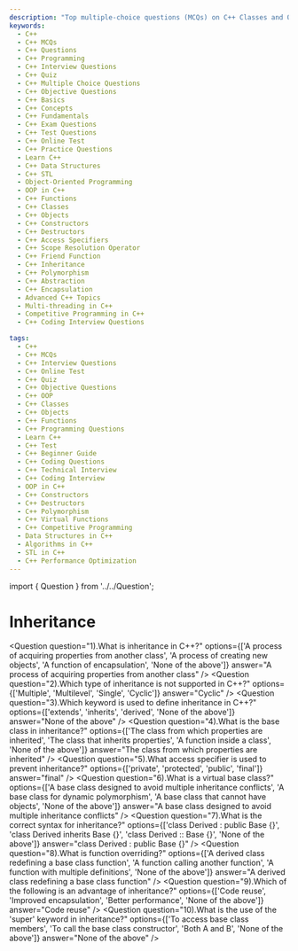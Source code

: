 ```yaml
---
description: "Top multiple-choice questions (MCQs) on C++ Classes and Objects for interview preparation. Covers constructors, access specifiers, friend functions, and object creation."
keywords:
  - C++
  - C++ MCQs
  - C++ Questions
  - C++ Programming
  - C++ Interview Questions
  - C++ Quiz
  - C++ Multiple Choice Questions
  - C++ Objective Questions
  - C++ Basics
  - C++ Concepts
  - C++ Fundamentals
  - C++ Exam Questions
  - C++ Test Questions
  - C++ Online Test
  - C++ Practice Questions
  - Learn C++
  - C++ Data Structures
  - C++ STL
  - Object-Oriented Programming
  - OOP in C++
  - C++ Functions
  - C++ Classes
  - C++ Objects
  - C++ Constructors
  - C++ Destructors
  - C++ Access Specifiers
  - C++ Scope Resolution Operator
  - C++ Friend Function
  - C++ Inheritance
  - C++ Polymorphism
  - C++ Abstraction
  - C++ Encapsulation
  - Advanced C++ Topics
  - Multi-threading in C++
  - Competitive Programming in C++
  - C++ Coding Interview Questions

tags:
  - C++
  - C++ MCQs
  - C++ Interview Questions
  - C++ Online Test
  - C++ Quiz
  - C++ Objective Questions
  - C++ OOP
  - C++ Classes
  - C++ Objects
  - C++ Functions
  - C++ Programming Questions
  - Learn C++
  - C++ Test
  - C++ Beginner Guide
  - C++ Coding Questions
  - C++ Technical Interview
  - C++ Coding Interview
  - OOP in C++
  - C++ Constructors
  - C++ Destructors
  - C++ Polymorphism
  - C++ Virtual Functions
  - C++ Competitive Programming
  - Data Structures in C++
  - Algorithms in C++
  - STL in C++
  - C++ Performance Optimization
---
```


import { Question } from '../../Question';

# Inheritance

<Question
  question="1).What is inheritance in C++?"
  options={['A process of acquiring properties from another class', 'A process of creating new objects', 'A function of encapsulation', 'None of the above']}
  answer="A process of acquiring properties from another class"
/>
<Question
  question="2).Which type of inheritance is not supported in C++?"
  options={['Multiple', 'Multilevel', 'Single', 'Cyclic']}
  answer="Cyclic"
/>
<Question
  question="3).Which keyword is used to define inheritance in C++?"
  options={['extends', 'inherits', 'derived', 'None of the above']}
  answer="None of the above"
/>
<Question
  question="4).What is the base class in inheritance?"
  options={['The class from which properties are inherited', 'The class that inherits properties', 'A function inside a class', 'None of the above']}
  answer="The class from which properties are inherited"
/>
<Question
  question="5).What access specifier is used to prevent inheritance?"
  options={['private', 'protected', 'public', 'final']}
  answer="final"
/>
<Question
  question="6).What is a virtual base class?"
  options={['A base class designed to avoid multiple inheritance conflicts', 'A base class for dynamic polymorphism', 'A base class that cannot have objects', 'None of the above']}
  answer="A base class designed to avoid multiple inheritance conflicts"
/>
<Question
  question="7).What is the correct syntax for inheritance?"
  options={['class Derived : public Base {}', 'class Derived inherits Base {}', 'class Derived :: Base {}', 'None of the above']}
  answer="class Derived : public Base {}"
/>
<Question
  question="8).What is function overriding?"
  options={['A derived class redefining a base class function', 'A function calling another function', 'A function with multiple definitions', 'None of the above']}
  answer="A derived class redefining a base class function"
/>
<Question
  question="9).Which of the following is an advantage of inheritance?"
  options={['Code reuse', 'Improved encapsulation', 'Better performance', 'None of the above']}
  answer="Code reuse"
/>
<Question
  question="10).What is the use of the 'super' keyword in inheritance?"
  options={['To access base class members', 'To call the base class constructor', 'Both A and B', 'None of the above']}
  answer="None of the above"
/>
